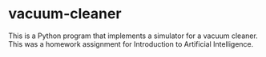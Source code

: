 # vacuum-cleaner
This is a Python program that implements a simulator for a vacuum cleaner. This was a homework assignment for Introduction to Artificial Intelligence.
